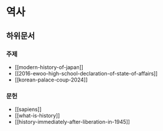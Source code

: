# 역사

## 하위문서

### 주제

- [[modern-history-of-japan]]
- [[2016-ewoo-high-school-declaration-of-state-of-affairs]]
- [[korean-palace-coup-2024]]

### 문헌

- [[sapiens]]
- [[what-is-history]]
- [[history-immediately-after-liberation-in-1945]]
